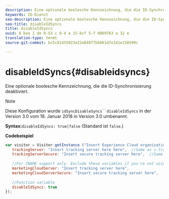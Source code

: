 ```yaml
---
description: Eine optionale boolesche Kennzeichnung, die die ID-Synchronisierung deaktiviert.
keywords: ID-Dienst
seo-description: Eine optionale boolesche Kennzeichnung, die die ID-Synchronisierung deaktiviert.
seo-title: disableIdSyncs
title: disableIdSyncs
uuid: 8 bea 1 de 8-53 c 8-4 a 15-bcf 5-f 0869763 a 32 e
translation-type: tm+mt
source-git-commit: bc5c81455023e22e64877bb861dfe141e158599c

---
```



# disableIdSyncs{#disableidsyncs}

Eine optionale boolesche Kennzeichnung, die die ID-Synchronisierung deaktiviert.

>[!NOTE]
>
>Diese Konfiguration wurde `idSyncDisableSyncs``disableIdSyncs` in der Version 3.0 vom 18. Januar 2018 in Version 3.0 umbenannt.

**Syntax:**`disableIdSyncs: true|false` (Standard ist `false`.)

**Codebeispiel**

```js
var visitor = Visitor.getInstance ("Insert Experience Cloud organization ID here",{ 
   trackingServer: "Insert tracking server here here",  //Same as s.trackingServer 
   trackingServerSecure: "Insert secure tracking server here",  //Same as s.trackingServerSecure 
 
   //For CNAME support only. Exclude these variables if you're not using CNAME 
   marketingCloudServer: "Insert tracking server here", 
   marketingCloudServerSecure: "Insert secure tracking server here", 
 
   //Function variable 
   disableIdSyncs: true 
});
```

